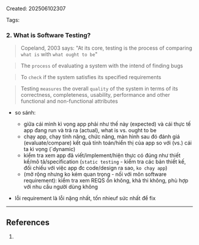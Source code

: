 Created: 202506102307

Tags: 

### 2. What is Software Testing?
> Copeland, 2003 says: "At its core, testing is the process of comparing `what is` with `what ought to be`" 

> The `process` of evaluating a system with the intend of finding bugs

>To `check` if the system satisfies its specified requirements

> Testing `measures` the overall `quality` of the system in terms of its correctness, completeness, usability, performance and other functional and non-functional attributes

- so sánh:
	- giữa cái mình kì vọng app phải như thế này (expected) và cái thực tế app đang run và trả ra (actual), what is vs. ought to be
	- chạy app, chạy tính năng, chức năng, màn hình sau đó đánh giá (evaluate/compare)  kết quả tính toán/hiển thị của app so với (vs.) cái ta kì vọng (`dynamic)
	- kiểm tra xem app đã viết/implement/hiện thực có đúng như thiết kế/mô tả/specification (`static testing` - kiểm tra các bản thiết kế, đối chiếu với việc app đc code/design ra sao, `ko chạy app`)
	- (mở rộng nhưng ko kém quan trọng - nối với môn software requirement): kiểm tra xem REQS ổn không, khả thi không, phù hợp với nhu cầu người dùng không

- lỗi requirement là lỗi nặng nhất, tốn nhieuf sức nhất để fix



-----
## References
1.
